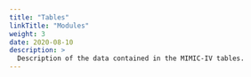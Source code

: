 ```yaml
---
title: "Tables"
linkTitle: "Modules"
weight: 3
date: 2020-08-10
description: >
  Description of the data contained in the MIMIC-IV tables.
---
```

